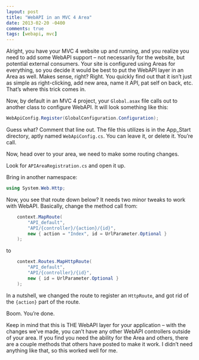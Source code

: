 ```yaml
---
layout: post
title: "WebAPI in an MVC 4 Area"
date: 2013-02-20 -0400
comments: true
tags: [webapi, mvc]
---
```


Alright, you have your MVC 4 website up and running, and you realize you need to add some WebAPI support – not necessarily for the website, but potential external consumers. Your site is configured using Areas for everything, so you decide it would be best to put the WebAPI layer in an Area as well. Makes sense, right? Right. You quickly find out that it isn’t just as simple as right-clicking, add new area, name it API, pat self on back, etc. That’s where this trick comes in.

Now, by default in an MVC 4 project, your `Global.asax` file calls out to another class to configure WebAPI. It will look something like this:

```csharp
WebApiConfig.Register(GlobalConfiguration.Configuration);
```

Guess what? Comment that line out. The file this utilizes is in the App_Start directory, aptly named `WebApiConfig.cs`. You can leave it, or delete it. You’re call.

Now, head over to your area, we need to make some routing changes.

Look for `APIAreaRegistration.cs` and open it up.

Bring in another namespace:

```csharp
using System.Web.Http;
```

Now, you see that route down below? It needs two minor tweaks to work with WebAPI. Basically, change the method call from:

```csharp
    context.MapRoute(
        "API_default",
        "API/{controller}/{action}/{id}",
        new { action = "Index", id = UrlParameter.Optional }
    );
```            
to

```csharp
    context.Routes.MapHttpRoute(
        "API_default",
        "API/{controller}/{id}",
        new { id = UrlParameter.Optional }
    );
```
In a nutshell, we changed the route to register an `HttpRoute`, and got rid of the `{action}` part of the route.

Boom. You’re done.

Keep in mind that this is THE WebAPI layer for your application – with the changes we’ve made, you can’t have any other WebAPI controllers outside of your area. If you find you need the ability for the Area and others, there are a couple methods that others have posted to make it work. I didn’t need anything like that, so this worked well for me.